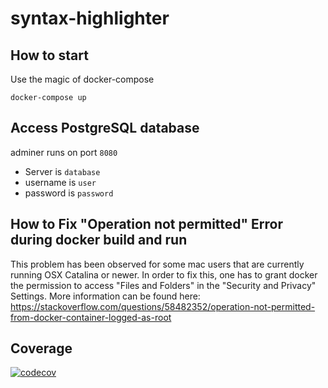# syntax-highlighter

## How to start

Use the magic of docker-compose

```
docker-compose up
```


## Access PostgreSQL database

adminer runs on port `8080`

- Server is `database`
- username is `user`
- password is `password`


## How to Fix "Operation not permitted" Error during docker build and run
This problem has been observed for some mac users that are currently running OSX Catalina or newer. In order to fix this, one has to grant docker the permission to access "Files and Folders" in the "Security and Privacy" Settings. More information can be found here: https://stackoverflow.com/questions/58482352/operation-not-permitted-from-docker-container-logged-as-root


## Coverage
[![codecov](https://codecov.io/gh/Chreggii/syntax-highlighter/branch/dev/graph/badge.svg)](https://codecov.io/gh/Chreggii/syntax-highlighter)
